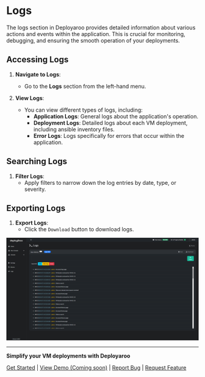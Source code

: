 # Logs

The logs section in Deployaroo provides detailed information about various actions and events within the application. This is crucial for monitoring, debugging, and ensuring the smooth operation of your deployments.

## Accessing Logs

1. **Navigate to Logs**:
   - Go to the **Logs** section from the left-hand menu.

2. **View Logs**:
   - You can view different types of logs, including:
     - **Application Logs**: General logs about the application's operation.
     - **Deployment Logs**: Detailed logs about each VM deployment, including ansible inventory files.
     - **Error Logs**: Logs specifically for errors that occur within the application.

## Searching Logs

1. **Filter Logs**:
   - Apply filters to narrow down the log entries by date, type, or severity.

## Exporting Logs

1. **Export Logs**:
   - Click the `Download` button to download logs.

![Logs](../../assets/screenshots/logs.png)

---

**Simplify your VM deployments with Deployaroo**

[Get Started](getting-started/overview.md) | [View Demo (Coming soon)](#) | [Report Bug](https://github.com/blink-zero/deployaroo/issues) | [Request Feature](https://github.com/blink-zero/deployaroo/issues)
